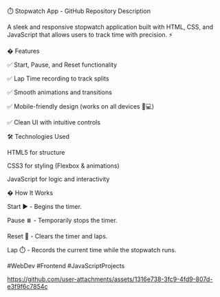 ⏱️ Stopwatch App - GitHub Repository Description

A sleek and responsive stopwatch application built with HTML, CSS, and JavaScript that allows users to track time with precision. ⚡

� Features

✅ Start, Pause, and Reset functionality

✅ Lap Time recording to track splits

✅ Smooth animations and transitions

✅ Mobile-friendly design (works on all devices 📱💻)

✅ Clean UI with intuitive controls

🛠️ Technologies Used

HTML5 for structure

CSS3 for styling (Flexbox & animations)

JavaScript for logic and interactivity

� How It Works

Start ▶️ - Begins the timer.

Pause ⏸️ - Temporarily stops the timer.

Reset 🔄 - Clears the timer and laps.

Lap ⏱️ - Records the current time while the stopwatch runs.

#WebDev #Frontend #JavaScriptProjects

https://github.com/user-attachments/assets/1316e738-3fc9-4fd9-807d-e3f9f6c7854c
